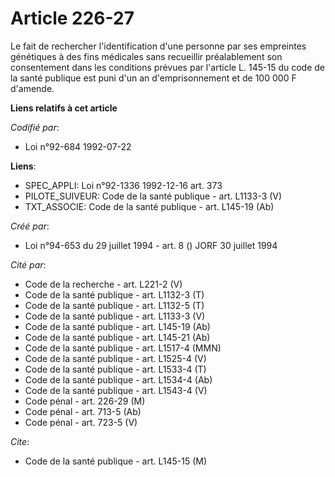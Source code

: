# Article 226-27

Le fait de rechercher l'identification d'une personne par ses empreintes génétiques à des fins médicales sans recueillir
préalablement son consentement dans les conditions prévues par l'article L. 145-15 du code de la santé publique est puni d'un
an d'emprisonnement et de 100 000 F d'amende.

**Liens relatifs à cet article**

_Codifié par_:

  - Loi n°92-684 1992-07-22

**Liens**:

  - SPEC_APPLI: Loi n°92-1336 1992-12-16 art. 373
  - PILOTE_SUIVEUR: Code de la santé publique - art. L1133-3 (V)
  - TXT_ASSOCIE: Code de la santé publique - art. L145-19 (Ab)

_Créé par_:

  - Loi n°94-653 du 29 juillet 1994 - art. 8 () JORF 30 juillet 1994

_Cité par_:

  - Code de la recherche - art. L221-2 (V)
  - Code de la santé publique - art. L1132-3 (T)
  - Code de la santé publique - art. L1132-5 (T)
  - Code de la santé publique - art. L1133-3 (V)
  - Code de la santé publique - art. L145-19 (Ab)
  - Code de la santé publique - art. L145-21 (Ab)
  - Code de la santé publique - art. L1517-4 (MMN)
  - Code de la santé publique - art. L1525-4 (V)
  - Code de la santé publique - art. L1533-4 (T)
  - Code de la santé publique - art. L1534-4 (Ab)
  - Code de la santé publique - art. L1543-4 (V)
  - Code pénal - art. 226-29 (M)
  - Code pénal - art. 713-5 (Ab)
  - Code pénal - art. 723-5 (V)

_Cite_:

  - Code de la santé publique - art. L145-15 (M)
